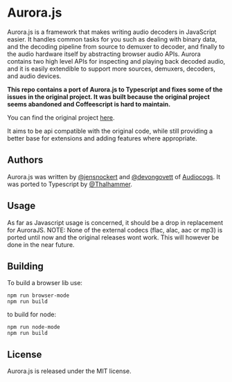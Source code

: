 Aurora.js
=========

Aurora.js is a framework that makes writing audio decoders in JavaScript easier.  It handles common 
tasks for you such as dealing with binary data, and the decoding pipeline from source to demuxer to 
decoder, and finally to the audio hardware itself by abstracting browser audio APIs.  Aurora contains 
two high level APIs for inspecting and playing back decoded audio, and it is easily extendible to support 
more sources, demuxers, decoders, and audio devices.

**This repo contains a port of Aurora.js to Typescript and fixes some of the issues in the original project.
It was built because the original project seems abandoned and Coffeescript is hard to maintain.**

You can find the original project [here](https://github.com/audiocogs/aurora.js).

It aims to be api compatible with the original code, while still providing a better base for extensions and adding features where appropriate.

## Authors

Aurora.js was written by [@jensnockert](https://github.com/jensnockert) and [@devongovett](https://github.com/devongovett) 
of [Audiocogs](https://github.com/audiocogs/).
It was ported to Typescript by [@Thalhammer](https://github.com/Thalhammer).

## Usage

As far as Javascript usage is concerned, it should be a drop in replacement for AuroraJS.
NOTE: None of the external codecs (flac, alac, aac or mp3) is ported until now and the original releases wont work.
This will however be done in the near future.

## Building

To build a browser lib use:
```
npm run browser-mode
npm run build
```

to build for node:
```
npm run node-mode
npm run build
```

## License

Aurora.js is released under the MIT license.